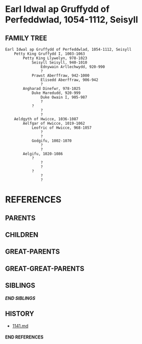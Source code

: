 # Earl Idwal ap Gruffydd of Perfeddwlad, 1054-1112, Seisyll

## FAMILY TREE
```
Earl Idwal ap Gruffydd of Perfeddwlad, 1054-1112, Seisyll
    Petty King Gruffydd I, 1003-1063
        Petty King Llywelyn, 978-1023
            Seisyll Seisyll, 940-1010
                Ednywain Arllechwydd, 920-990
                ?
            Prawst Aberffraw, 942-1000
                Elisedd Aberffraw, 906-942
                ?
        Angharad Dinefwr, 978-1025
            Duke Maredudd, 920-999
                Duke Owain I, 905-987
                ?
            ?
                ?
                ?
    Aeldgyth of Hwicce, 1036-1087
        Aelfgar of Hwicce, 1019-1062
            Leofric of Hwicce, 968-1057
                ?
                ?
            Godgifu, 1002-1070
                ?
                ?
        Aelgifu, 1020-1086
            ?
                ?
                ?
            ?
                ?
                ?
```


# REFERENCES

## PARENTS 

## CHILDREN 


## GREAT-PARENTS 


## GREAT-GREAT-PARENTS 

## SIBLINGS

##### END SIBLINGS  
## HISTORY
* [1141.md](../h/1141.md)

#### END REFERENCES
